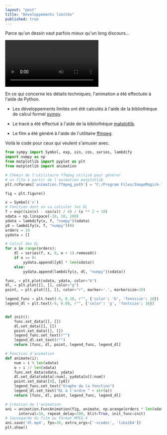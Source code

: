 ```yaml
---
layout: "post"
title: "Développements limités"
published: true
---
```


Parce qu'un dessin vaut parfois mieux qu'un long discours...

<video controls>
<source src="/images/2016/11/dl.mp4" type="video/mp4">
</video>

En ce qui concerne les détails techniques, l'animation a été effectuée à l'aide de Python.

* Les développements limités ont été calculés à l'aide de la bibliothèque de calcul formel [sympy][e389fe0d].

* Le tracé a été effectué à l'aide de la bibliothèque [matplotlib][5f2fb8f4].

* Le film a été généré à l'aide de l'utilitaire [ffmpeg][5e3f970c].

  [e389fe0d]: http://docs.sympy.org/latest/index.html "sympy"
  [5f2fb8f4]: http://matplotlib.org/ "matplotlib"
  [5e3f970c]: https://www.ffmpeg.org/ "ffmpeg"

Voilà le code pour ceux qui veulent s'amuser avec.

```python
from sympy import Symbol, exp, sin, cos, series, lambdify
import numpy as np
from matplotlib import pyplot as plt
from matplotlib import animation

# Chemin de l'utilitaire ffmpeg utilisé pour générer
# un film à partir de l'animation matplotlib
plt.rcParams['animation.ffmpeg_path'] = "C:/Program Files/ImageMagick-7.0.2-Q16/ffmpeg.exe"

fig = plt.figure()

x = Symbol('x')
# Fonction dont on va calculer les DL
f = exp((sin(x) - cos(x)) / 4) / (x ** 2 + 10)
xdata = np.linspace(-10, 10, 200)
ydata = lambdify(x, f, "numpy")(xdata)
y0 = lambdify(x, f, "numpy")(0)
orders = 10
yydata = []

# Calcul des DL
for o in range(orders):
    dl = series(f, x, 0, o + 1).removeO()
    if o == 0:
        yydata.append([y0] * len(xdata))
    else:
        yydata.append(lambdify(x, dl, "numpy")(xdata))

func, = plt.plot(xdata, ydata, color="b")
dl, = plt.plot([], [], color="g")
point, = plt.plot([], [], color="r", marker='.', markersize=10)

legend_func = plt.text(-9, 0.10, r"", {'color': 'b', 'fontsize': 16})
legend_dl = plt.text(-9, 0.08, r"", {'color': 'g', 'fontsize': 16})


def init():
    func.set_data([], [])
    dl.set_data([], [])
    point.set_data([], [])
    legend_func.set_text(r"")
    legend_dl.set_text(r"")
    return [func, dl, point, legend_func, legend_dl]

# Fonction d'animation
def animate(i):
    num = i % len(xdata)
    o = i // len(xdata)
    func.set_data(xdata, ydata)
    dl.set_data(xdata[:num], yydata[o][:num])
    point.set_data([0], [y0])
    legend_func.set_text("Graphe de la fonction")
    legend_dl.set_text("DL à l'ordre " + str(o))
    return [func, dl, point, legend_func, legend_dl]

# Création de l'animation
ani = animation.FuncAnimation(fig, animate, np.arange(orders * len(xdata)),
      interval=10, repeat_delay=200, blit=True, init_func=init)
# Sauvegarde du film au format MPEG-4
ani.save('dl.mp4', fps=30, extra_args=['-vcodec', 'libx264'])
plt.show()
```

